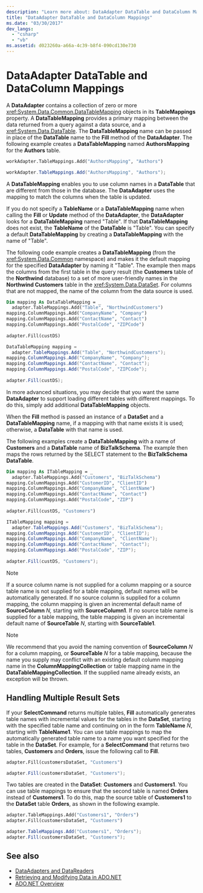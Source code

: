 ```yaml
---
description: "Learn more about: DataAdapter DataTable and DataColumn Mappings"
title: "DataAdapter DataTable and DataColumn Mappings"
ms.date: "03/30/2017"
dev_langs: 
  - "csharp"
  - "vb"
ms.assetid: d023260a-a66a-4c39-b8f4-090cd130e730
---
```

# DataAdapter DataTable and DataColumn Mappings

A **DataAdapter** contains a collection of zero or more <xref:System.Data.Common.DataTableMapping> objects in its **TableMappings** property. A **DataTableMapping** provides a primary mapping between the data returned from a query against a data source, and a <xref:System.Data.DataTable>. The **DataTableMapping** name can be passed in place of the **DataTable** name to the **Fill** method of the **DataAdapter**. The following example creates a **DataTableMapping** named **AuthorsMapping** for the **Authors** table.  
  
```vb  
workAdapter.TableMappings.Add("AuthorsMapping", "Authors")  
```  
  
```csharp  
workAdapter.TableMappings.Add("AuthorsMapping", "Authors");  
```  
  
 A **DataTableMapping** enables you to use column names in a **DataTable** that are different from those in the database. The **DataAdapter** uses the mapping to match the columns when the table is updated.  
  
 If you do not specify a **TableName** or a **DataTableMapping** name when calling the **Fill** or **Update** method of the **DataAdapter**, the **DataAdapter** looks for a **DataTableMapping** named "Table". If that **DataTableMapping** does not exist, the **TableName** of the **DataTable** is "Table". You can specify a default **DataTableMapping** by creating a **DataTableMapping** with the name of "Table".  
  
 The following code example creates a **DataTableMapping** (from the <xref:System.Data.Common> namespace) and makes it the default mapping for the specified **DataAdapter** by naming it "Table". The example then maps the columns from the first table in the query result (the **Customers** table of the **Northwind** database) to a set of more user-friendly names in the **Northwind Customers** table in the <xref:System.Data.DataSet>. For columns that are not mapped, the name of the column from the data source is used.  
  
```vb  
Dim mapping As DataTableMapping = _  
  adapter.TableMappings.Add("Table", "NorthwindCustomers")  
mapping.ColumnMappings.Add("CompanyName", "Company")  
mapping.ColumnMappings.Add("ContactName", "Contact")  
mapping.ColumnMappings.Add("PostalCode", "ZIPCode")  
  
adapter.Fill(custDS)  
```  
  
```csharp  
DataTableMapping mapping =
  adapter.TableMappings.Add("Table", "NorthwindCustomers");  
mapping.ColumnMappings.Add("CompanyName", "Company");  
mapping.ColumnMappings.Add("ContactName", "Contact");  
mapping.ColumnMappings.Add("PostalCode", "ZIPCode");  
  
adapter.Fill(custDS);  
```  
  
 In more advanced situations, you may decide that you want the same **DataAdapter** to support loading different tables with different mappings. To do this, simply add additional **DataTableMapping** objects.  
  
 When the **Fill** method is passed an instance of a **DataSet** and a **DataTableMapping** name, if a mapping with that name exists it is used; otherwise, a **DataTable** with that name is used.  
  
 The following examples create a **DataTableMapping** with a name of **Customers** and a **DataTable** name of **BizTalkSchema**. The example then maps the rows returned by the SELECT statement to the **BizTalkSchema** **DataTable**.  
  
```vb  
Dim mapping As ITableMapping = _  
  adapter.TableMappings.Add("Customers", "BizTalkSchema")  
mapping.ColumnMappings.Add("CustomerID", "ClientID")  
mapping.ColumnMappings.Add("CompanyName", "ClientName")  
mapping.ColumnMappings.Add("ContactName", "Contact")  
mapping.ColumnMappings.Add("PostalCode", "ZIP")  
  
adapter.Fill(custDS, "Customers")  
```  
  
```csharp  
ITableMapping mapping =
  adapter.TableMappings.Add("Customers", "BizTalkSchema");  
mapping.ColumnMappings.Add("CustomerID", "ClientID");  
mapping.ColumnMappings.Add("CompanyName", "ClientName");  
mapping.ColumnMappings.Add("ContactName", "Contact");  
mapping.ColumnMappings.Add("PostalCode", "ZIP");  
  
adapter.Fill(custDS, "Customers");  
```  
  
> [!NOTE]
> If a source column name is not supplied for a column mapping or a source table name is not supplied for a table mapping, default names will be automatically generated. If no source column is supplied for a column mapping, the column mapping is given an incremental default name of **SourceColumn** *N,* starting with **SourceColumn1**. If no source table name is supplied for a table mapping, the table mapping is given an incremental default name of **SourceTable** *N*, starting with **SourceTable1**.  
  
> [!NOTE]
> We recommend that you avoid the naming convention of **SourceColumn** *N* for a column mapping, or **SourceTable** *N* for a table mapping, because the name you supply may conflict with an existing default column mapping name in the **ColumnMappingCollection** or table mapping name in the **DataTableMappingCollection**. If the supplied name already exists, an exception will be thrown.  
  
## Handling Multiple Result Sets  

 If your **SelectCommand** returns multiple tables, **Fill** automatically generates table names with incremental values for the tables in the **DataSet**, starting with the specified table name and continuing on in the form **TableName** *N*, starting with **TableName1**. You can use table mappings to map the automatically generated table name to a name you want specified for the table in the **DataSet**. For example, for a **SelectCommand** that returns two tables, **Customers** and **Orders**, issue the following call to **Fill**.  
  
```vb  
adapter.Fill(customersDataSet, "Customers")  
```  

```csharp  
adapter.Fill(customersDataSet, "Customers");  
```  

 Two tables are created in the **DataSet**: **Customers** and **Customers1**. You can use table mappings to ensure that the second table is named **Orders** instead of **Customers1**. To do this, map the source table of **Customers1** to the **DataSet** table **Orders**, as shown in the following example.  
  
```vb  
adapter.TableMappings.Add("Customers1", "Orders")  
adapter.Fill(customersDataSet, "Customers")  
```  

```csharp  
adapter.TableMappings.Add("Customers1", "Orders");  
adapter.Fill(customersDataSet, "Customers");  
```
  
## See also

- [DataAdapters and DataReaders](dataadapters-and-datareaders.md)
- [Retrieving and Modifying Data in ADO.NET](retrieving-and-modifying-data.md)
- [ADO.NET Overview](ado-net-overview.md)
